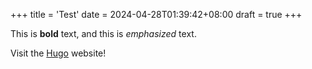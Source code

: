 +++
title = 'Test'
date = 2024-04-28T01:39:42+08:00
draft = true
+++

This is **bold** text, and this is *emphasized* text.

Visit the [Hugo](https://gohugo.io) website!
